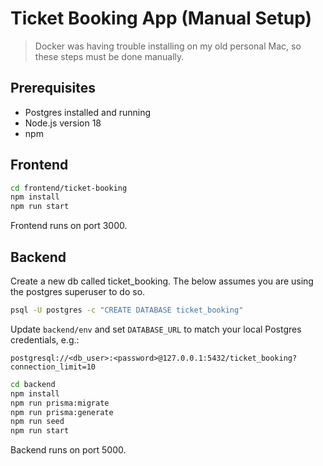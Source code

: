 # Ticket Booking App (Manual Setup)

> Docker was having trouble installing on my old personal Mac, so these steps must be done manually.

## Prerequisites

- Postgres installed and running
- Node.js version 18
- npm

## Frontend

```bash
cd frontend/ticket-booking
npm install
npm run start
```

Frontend runs on port 3000.

## Backend

Create a new db called ticket_booking. The below assumes you are using the postgres superuser to do so.
```bash
psql -U postgres -c "CREATE DATABASE ticket_booking"
```

Update `backend/env` and set `DATABASE_URL` to match your local Postgres credentials, e.g.:

```
postgresql://<db_user>:<password>@127.0.0.1:5432/ticket_booking?connection_limit=10
```

```bash
cd backend
npm install
npm run prisma:migrate
npm run prisma:generate
npm run seed
npm run start
```

Backend runs on port 5000.

